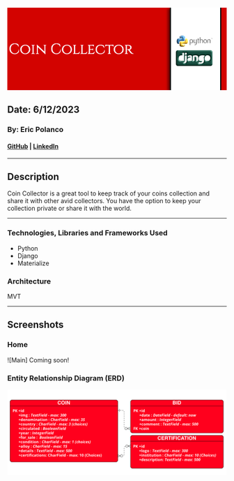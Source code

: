 ![Main](/main_app/static/images/readme/main.png)

## Date: 6/12/2023

### By: Eric Polanco

#### [GitHub](https://github.com/epolancot) | [LinkedIn](www.linkedin.com/in/epolancot) 

---
## **Description**
Coin Collector is a great tool to keep track of your coins collection and share it with other avid collectors. You have the option to keep your collection private or share it with the world.

---
### **Technologies, Libraries and Frameworks Used**
- Python
- Django
- Materialize

### Architecture 
MVT

---

## Screenshots

### Home
![Main] Coming soon!

### Entity Relationship Diagram (ERD)
![ERD](/main_app/static/images/readme/ERD.png)

